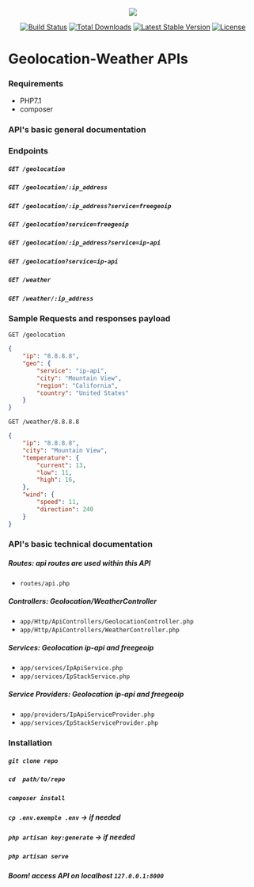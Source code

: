 <p align="center"><img src="https://laravel.com/assets/img/components/logo-laravel.svg"></p>

<p align="center">
<a href="https://travis-ci.org/laravel/framework"><img src="https://travis-ci.org/laravel/framework.svg" alt="Build Status"></a>
<a href="https://packagist.org/packages/laravel/framework"><img src="https://poser.pugx.org/laravel/framework/d/total.svg" alt="Total Downloads"></a>
<a href="https://packagist.org/packages/laravel/framework"><img src="https://poser.pugx.org/laravel/framework/v/stable.svg" alt="Latest Stable Version"></a>
<a href="https://packagist.org/packages/laravel/framework"><img src="https://poser.pugx.org/laravel/framework/license.svg" alt="License"></a>
</p>


# Geolocation-Weather APIs

### Requirements
- PHP7.1
- composer

### API's basic general documentation

### Endpoints

##### `GET /geolocation`

##### `GET /geolocation/:ip_address`

##### `GET /geolocation/:ip_address?service=freegeoip`

##### `GET /geolocation?service=freegeoip`

##### `GET /geolocation/:ip_address?service=ip-api`

##### `GET /geolocation?service=ip-api`

##### `GET /weather`

##### `GET /weather/:ip_address`

### Sample Requests and responses payload

```
GET /geolocation
```

```json
{
    "ip": "8.8.8.8",
    "geo": {
        "service": "ip-api",
        "city": "Mountain View",
        "region": "California",
        "country": "United States"
    }
}
```

```
GET /weather/8.8.8.8
```

```json
{
    "ip": "8.8.8.8",
    "city": "Mountain View",
    "temperature": {
        "current": 13,
        "low": 11,
        "high": 16,
    },
    "wind": {
        "speed": 11,
        "direction": 240
    }
}
```

### API's basic technical documentation
##### Routes: api routes are used within this API 
- `routes/api.php`
##### Controllers: Geolocation/WeatherController 
- `app/Http/ApiControllers/GeolocationController.php`
- `app/Http/ApiControllers/WeatherController.php`
##### Services: Geolocation ip-api and freegeoip 
- `app/services/IpApiService.php` 
- `app/services/IpStackService.php`
##### Service Providers: Geolocation ip-api and freegeoip 
- `app/providers/IpApiServiceProvider.php`
- `app/services/IpStackServiceProvider.php`


### Installation

##### `git clone repo`
##### `cd  path/to/repo`
##### `composer install`
##### `cp .env.exemple .env` -> if needed
##### `php artisan key:generate` -> if needed
##### `php artisan serve`
##### Boom! access API on localhost `127.0.0.1:8000`

